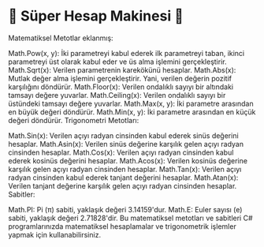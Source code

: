# 🧮 Süper Hesap Makinesi 🚀

Matematiksel Metotlar eklanmış:

Math.Pow(x, y): İki parametreyi kabul ederek ilk parametreyi taban, ikinci parametreyi üst olarak kabul eder ve üs alma işlemini gerçekleştirir.
Math.Sqrt(x): Verilen parametrenin karekökünü hesaplar.
Math.Abs(x): Mutlak değer alma işlemini gerçekleştirir. Yani, verilen değerin pozitif karşılığını döndürür.
Math.Floor(x): Verilen ondalıklı sayıyı bir altındaki tamsayı değere yuvarlar.
Math.Ceiling(x): Verilen ondalıklı sayıyı bir üstündeki tamsayı değere yuvarlar.
Math.Max(x, y): İki parametre arasından en büyük değeri döndürür.
Math.Min(x, y): İki parametre arasından en küçük değeri döndürür.
Trigonometri Metotları:

Math.Sin(x): Verilen açıyı radyan cinsinden kabul ederek sinüs değerini hesaplar.
Math.Asin(x): Verilen sinüs değerine karşılık gelen açıyı radyan cinsinden hesaplar.
Math.Cos(x): Verilen açıyı radyan cinsinden kabul ederek kosinüs değerini hesaplar.
Math.Acos(x): Verilen kosinüs değerine karşılık gelen açıyı radyan cinsinden hesaplar.
Math.Tan(x): Verilen açıyı radyan cinsinden kabul ederek tanjant değerini hesaplar.
Math.Atan(x): Verilen tanjant değerine karşılık gelen açıyı radyan cinsinden hesaplar.
Sabitler:

Math.PI: Pi (π) sabiti, yaklaşık değeri 3.14159'dur.
Math.E: Euler sayısı (e) sabiti, yaklaşık değeri 2.71828'dir.
Bu matematiksel metotları ve sabitleri C# programlarınızda matematiksel hesaplamalar ve trigonometrik işlemler yapmak için kullanabilirsiniz.




